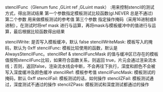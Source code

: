 stencilFunc（Glenum func ,GLint ref ,GLuint mask） :用来控制stencil的测试方式，得出测试结果
第一个参数指定模板测试比较函数(gl.NEVER 总是不通过)
第二个参数 用来做模板测试的参考值
第三个参数 指定操作掩码（采用16进制或8进制），在测试时将ref mask 进行与运算，再将mask与模板缓冲中的值进行与运算，最后根据比较函数得出结果


stencilWrite: 是否写入模板缓冲，默认 false
stencilWriteMask: 模板写入的掩码，默认为 0xff
stencilFunc: 模板比较使用的函数，默认是 AlwaysStencilFunc。stencilRef & stencilFuncMask 的值与缓冲区已存在的模板值按照stencilFunc比较，如果符合函数关系，则返回 true，片元会通过渲染流水线；否则，返回false，渲染流水线会中断，不会再往下执行，深度和颜色不会被写入深度缓冲及颜色缓冲
stencilRef: 模板参考值
stencilFuncMask: 模板测试的掩码，默认 0xff
stencilFail: 模板测试的话，如何操作
stencilZFail: 模板测试通过，深度测试不通过的操作
stencilZPass: 模板测试和深度测试都通过的操作
